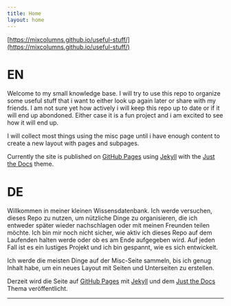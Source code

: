 ```yaml
---
title: Home
layout: home
---
```


[https://mixcolumns.github.io/useful-stuff/](https://mixcolumns.github.io/useful-stuff/)

# EN

Welcome to my small knowledge base. I will try to use this repo to organize some useful stuff that i want to either look up again later or share with my friends. I am not sure yet how actively i will keep this repo up to date or if it will end up abondoned. Either case it is a fun project and i am excited to see how it will end up.

I will collect most things using the misc page until i have enough content to create a new layout with pages and subpages.

Currently the site is published on [GitHub Pages] using [Jekyll] with the [Just the Docs] theme.

# DE

Willkommen in meiner kleinen Wissensdatenbank. Ich werde versuchen, dieses Repo zu nutzen, um nützliche Dinge zu organisieren, die ich entweder später wieder nachschlagen oder mit meinen Freunden teilen möchte. Ich bin mir noch nicht sicher, wie aktiv ich dieses Repo auf dem Laufenden halten werde oder ob es am Ende aufgegeben wird. Auf jeden Fall ist es ein lustiges Projekt und ich bin gespannt, wie es sich entwickelt.

Ich werde die meisten Dinge auf der Misc-Seite sammeln, bis ich genug Inhalt habe, um ein neues Layout mit Seiten und Unterseiten zu erstellen.

Derzeit wird die Seite auf [GitHub Pages] mit [Jekyll] und dem [Just the Docs] Thema veröffentlicht.

----

[Just the Docs]: https://just-the-docs.github.io/just-the-docs/
[GitHub Pages]: https://docs.github.com/en/pages
[Jekyll]: https://jekyllrb.com

